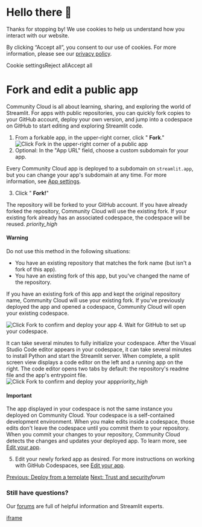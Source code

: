 # Hello there 👋

Thanks for stopping by! We use cookies to help us understand how you interact with our website.

By clicking “Accept all”, you consent to our use of cookies. For more information, please see our [privacy policy](https://docs.streamlit.io/deploy/streamlit-community-cloud/get-started/www.streamlit.io/privacy-policy).

Cookie settingsReject allAccept all

# Fork and edit a public app

Community Cloud is all about learning, sharing, and exploring the world of Streamlit. For apps with public repositories, you can quickly fork copies to your GitHub account, deploy your own version, and jump into a codespace on GitHub to start editing and exploring Streamlit code.

1. From a forkable app, in the upper-right corner, click " **Fork**."
![Click Fork in the upper-right corner of a public app](https://docs.streamlit.io/images/streamlit-community-cloud/fork-public-hello.png)
2. Optional: In the "App URL" field, choose a custom subdomain for your app.

Every Community Cloud app is deployed to a subdomain on `streamlit.app`, but you can change your app's subdomain at any time. For more information, see [App settings](https://docs.streamlit.io/deploy/streamlit-community-cloud/manage-your-app/app-settings).

3. Click " **Fork!**"

The repository will be forked to your GitHub account. If you have already forked the repository, Community Cloud will use the existing fork. If your existing fork already has an associated codespace, the codespace will be reused.
_priority\_high_

#### Warning



Do not use this method in the following situations:



- You have an existing repository that matches the fork name (but isn't a fork of this app).
- You have an existing fork of this app, but you've changed the name of the repository.

If you have an existing fork of this app and kept the original repository name, Community Cloud will use your existing fork. If you've previously deployed the app and opened a codespace, Community Cloud will open your existing codespace.

![Click Fork to confirm and deploy your app](https://docs.streamlit.io/images/streamlit-community-cloud/fork-public-hello-deploy.png)
4. Wait for GitHub to set up your codespace.

It can take several minutes to fully initialize your codespace. After the Visual Studio Code editor appears in your codespace, it can take several minutes to install Python and start the Streamlit server. When complete, a split screen view displays a code editor on the left and a running app on the right. The code editor opens two tabs by default: the repository's readme file and the app's entrypoint file.
![Click Fork to confirm and deploy your app](https://docs.streamlit.io/images/streamlit-community-cloud/fork-public-hello-codespace.png)_priority\_high_

#### Important



The app displayed in your codespace is not the same instance you deployed on Community Cloud. Your codespace is a self-contained development environment. When you make edits inside a codespace, those edits don't leave the codespace until you commit them to your repository. When you commit your changes to your repository, Community Cloud detects the changes and updates your deployed app. To learn more, see [Edit your app](https://docs.streamlit.io/deploy/streamlit-community-cloud/manage-your-app/edit-your-app).

5. Edit your newly forked app as desired. For more instructions on working with GitHub Codespaces, see [Edit your app](https://docs.streamlit.io/deploy/streamlit-community-cloud/manage-your-app/edit-your-app).


[Previous: Deploy from a template](https://docs.streamlit.io/deploy/streamlit-community-cloud/get-started/deploy-from-a-template) [Next: Trust and security](https://docs.streamlit.io/deploy/streamlit-community-cloud/get-started/trust-and-security)_forum_

### Still have questions?

Our [forums](https://discuss.streamlit.io/) are full of helpful information and Streamlit experts.

[iframe](https://www.google.com/recaptcha/enterprise/anchor?ar=1&k=6Lck4YwlAAAAAEIE1hR--varWp0qu9F-8-emQn2v&co=aHR0cHM6Ly9kb2NzLnN0cmVhbWxpdC5pbzo0NDM.&hl=en&v=J79K9xgfxwT6Syzx-UyWdD89&size=invisible&cb=g2a91pc781yy)